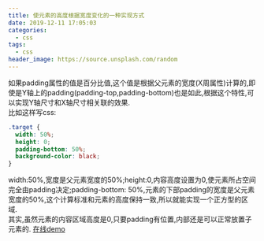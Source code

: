 ```yaml
---
title: 使元素的高度根据宽度变化的一种实现方式
date: 2019-12-11 17:05:03
categories:
  - css
tags:
  - css
header_image: https://source.unsplash.com/random
---
```


如果padding属性的值是百分比值,这个值是根据父元素的宽度(X周属性)计算的,即使是Y轴上的padding(padding-top,padding-bottom)也是如此,根据这个特性,可以实现Y轴尺寸和X轴尺寸相关联的效果.  
比如这样写css:
```css
.target {
  width: 50%;
  height: 0;
  padding-bottom: 50%;
  background-color: black;
}
```
width:50%,宽度是父元素宽度的50%;height:0,内容高度设置为0,使元素所占空间完全由padding决定;padding-bottom: 50%,元素的下部padding的宽度是父元素宽度的50%,这个计算标准和元素的高度保持一致,所以就能实现一个正方型的区域.  
其实,虽然元素的内容区域高度是0,只要padding有位置,内部还是可以正常放置子元素的.
[在线demo](https://zhangxuekang.com/src/blog/width-height/index.html)


